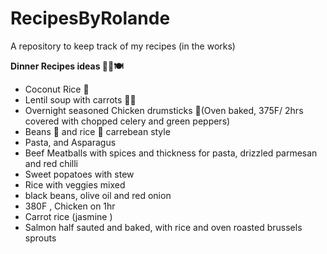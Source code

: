 # RecipesByRolande
A repository to keep track of my recipes (in the works)

**Dinner Recipes ideas 🍚🍗🍽️**
 - Coconut Rice 🍚
 - Lentil soup with carrots 🥕🍲
 - Overnight seasoned Chicken drumsticks 🍗(Oven baked, 375F/ 2hrs covered with chopped celery and green peppers)
 - Beans 🫘 and rice 🍚 carrebean style
 - Pasta, and Asparagus
 - Beef Meatballs with spices and thickness for pasta, drizzled parmesan and red chilli
 - Sweet popatoes with stew
 - Rice with veggies mixed
 - black beans, olive oil and red onion
 - 380F , Chicken on 1hr
 - Carrot rice (jasmine )
 - Salmon half sauted and baked, with rice and oven roasted brussels sprouts


